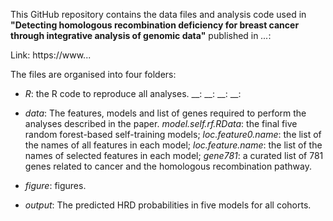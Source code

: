 This GitHub repository contains the data files and analysis code used in **"Detecting homologous recombination deficiency for breast cancer through integrative analysis of genomic data"** published in _..._: 

Link: https://www...

The files are organised into four folders:

* _R_: the R code to reproduce all analyses.
__: 
__:
__:
__:

* _data_: The features, models and list of genes required to perform the analyses described in the paper. 
_model.self.rf.RData_: the final five random forest-based self-training models;
_loc.feature0.name_: the list of the names of all features in each model;
_loc.feature.name_: the list of the names of selected features in each model;
_gene781_: a curated list of 781 genes related to cancer and the homologous recombination pathway.

* _figure_: figures.

* _output_: The predicted HRD probabilities in five models for all cohorts.

